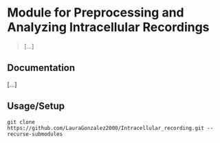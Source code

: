 # Module for Preprocessing and Analyzing Intracellular Recordings

> [...]

## Documentation

[...]

## Usage/Setup

```
git clone https://github.com/LauraGonzalez2000/Intracellular_recording.git --recurse-submodules
```
